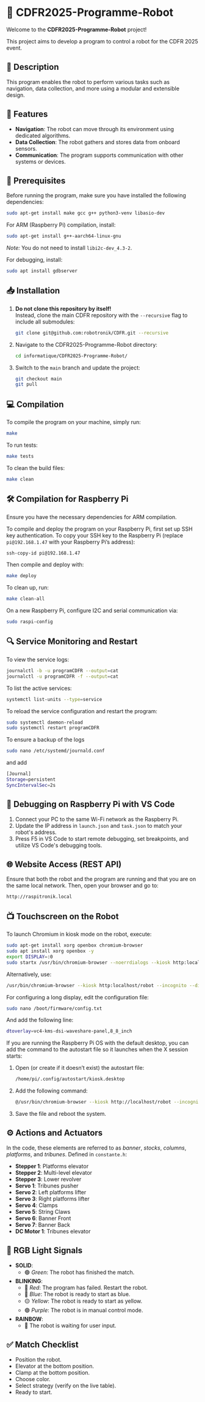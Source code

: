 # 🤖 CDFR2025-Programme-Robot

Welcome to the **CDFR2025-Programme-Robot** project!

This project aims to develop a program to control a robot for the CDFR 2025 event.

## 📖 Description

This program enables the robot to perform various tasks such as navigation, data collection, and more using a modular and extensible design.

## 🚀 Features

- **Navigation**: The robot can move through its environment using dedicated algorithms.
- **Data Collection**: The robot gathers and stores data from onboard sensors.
- **Communication**: The program supports communication with other systems or devices.

## 🔧 Prerequisites

Before running the program, make sure you have installed the following dependencies:

```bash
sudo apt-get install make gcc g++ python3-venv libasio-dev
```

For ARM (Raspberry Pi) compilation, install:

```bash
sudo apt-get install g++-aarch64-linux-gnu
```

*Note:* You do not need to install `libi2c-dev_4.3-2`.

For debugging, install:

```bash
sudo apt install gdbserver
```

## 📥 Installation

1. **Do not clone this repository by itself!**  
   Instead, clone the main CDFR repository with the `--recursive` flag to include all submodules:

   ```bash
   git clone git@github.com:robotronik/CDFR.git --recursive
   ```

2. Navigate to the CDFR2025-Programme-Robot directory:

   ```bash
   cd informatique/CDFR2025-Programme-Robot/
   ```

3. Switch to the `main` branch and update the project:

   ```bash
   git checkout main
   git pull
   ```

## 💻 Compilation

To compile the program on your machine, simply run:

```bash
make
```

To run tests:

```bash
make tests
```

To clean the build files:

```bash
make clean
```

## 🛠️ Compilation for Raspberry Pi

Ensure you have the necessary dependencies for ARM compilation.

To compile and deploy the program on your Raspberry Pi, first set up SSH key authentication. To copy your SSH key to the Raspberry Pi (replace `pi@192.168.1.47` with your Raspberry Pi’s address):

```bash
ssh-copy-id pi@192.168.1.47
```

Then compile and deploy with:

```bash
make deploy
```

To clean up, run:

```bash
make clean-all
```

On a new Raspberry Pi, configure I2C and serial communication via:

```bash
sudo raspi-config
```

## 🔍 Service Monitoring and Restart

To view the service logs:

```bash
journalctl -b -u programCDFR --output=cat
journalctl -u programCDFR -f --output=cat
```

To list the active services:

```bash
systemctl list-units --type=service
```

To reload the service configuration and restart the program:

```bash
sudo systemctl daemon-reload
sudo systemctl restart programCDFR
```
To ensure a backup of the logs

```bash
sudo nano /etc/systemd/journald.conf
```
and add
```bash
[Journal]
Storage=persistent
SyncIntervalSec=2s
```


## 🐞 Debugging on Raspberry Pi with VS Code

1. Connect your PC to the same Wi-Fi network as the Raspberry Pi.
2. Update the IP address in `launch.json` and `task.json` to match your robot's address.
3. Press F5 in VS Code to start remote debugging, set breakpoints, and utilize VS Code's debugging tools.

## 🌐 Website Access (REST API)

Ensure that both the robot and the program are running and that you are on the same local network. Then, open your browser and go to:

```url
http://raspitronik.local
```

## 📺 Touchscreen on the Robot

To launch Chromium in kiosk mode on the robot, execute:

```bash
sudo apt-get install xorg openbox chromium-browser
sudo apt install xorg openbox -y
export DISPLAY=:0
sudo startx /usr/bin/chromium-browser --noerrdialogs --kiosk http:localhost/robot --incognito --disable-extensions --no-sandbox
```

Alternatively, use:

```bash
/usr/bin/chromium-browser --kiosk http:localhost/robot --incognito --disable-extensions
```

For configuring a long display, edit the configuration file:

```bash
sudo nano /boot/firmware/config.txt
```

And add the following line:

```bash
dtoverlay=vc4-kms-dsi-waveshare-panel,8_8_inch
```

If you are running the Raspberry Pi OS with the default desktop, you can add the command to the autostart file so it launches when the X session starts:

1. Open (or create if it doesn’t exist) the autostart file:

   ```bash
   /home/pi/.config/autostart/kiosk.desktop
   ```

2. Add the following command:

   ```bash
   @/usr/bin/chromium-browser --kiosk http://localhost/robot --incognito --disable-extensions
   ```

3. Save the file and reboot the system.

## ⚙️ Actions and Actuators

In the code, these elements are referred to as *banner*, *stocks*, *columns*, *platforms*, and *tribunes*. Defined in `constante.h`:

- **Stepper 1**: Platforms elevator
- **Stepper 2**: Multi-level elevator
- **Stepper 3**: Lower revolver
- **Servo 1**: Tribunes pusher
- **Servo 2**: Left platforms lifter
- **Servo 3**: Right platforms lifter
- **Servo 4**: Clamps
- **Servo 5**: String Claws
- **Servo 6**: Banner Front
- **Servo 7**: Banner Back
- **DC Motor 1**: Tribunes elevator

## 🌈 RGB Light Signals

- **SOLID**:
  - 🟢 *Green*: The robot has finished the match.
- **BLINKING**:
  - 🔴 *Red*: The program has failed. Restart the robot.
  - 🔵 *Blue*: The robot is ready to start as blue.
  - 🟡 *Yellow*: The robot is ready to start as yellow.
  - 🟣 *Purple*: The robot is in manual control mode.
- **RAINBOW**:
  - 🌈 The robot is waiting for user input.

## ✅ Match Checklist

- Position the robot.
- Elevator at the bottom position.
- Clamp at the bottom position.
- Choose color.
- Select strategy (verify on the live table).
- Ready to start.